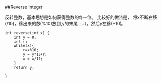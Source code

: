 ##Reverse Integer    

反转整数，基本思想是如何获得整数的每一位。
比较好的做法是， 将x不断右移 (/10)，移出来的数(%10)放到,y的末尾（+），然后y左移(*10)。

    int reverse(int x) {
        int y = 0;
        int r;
        while(x){
            r=x%10;
            y = y*10+r;
            x = x/10;
        }
        return y;
        
    }



